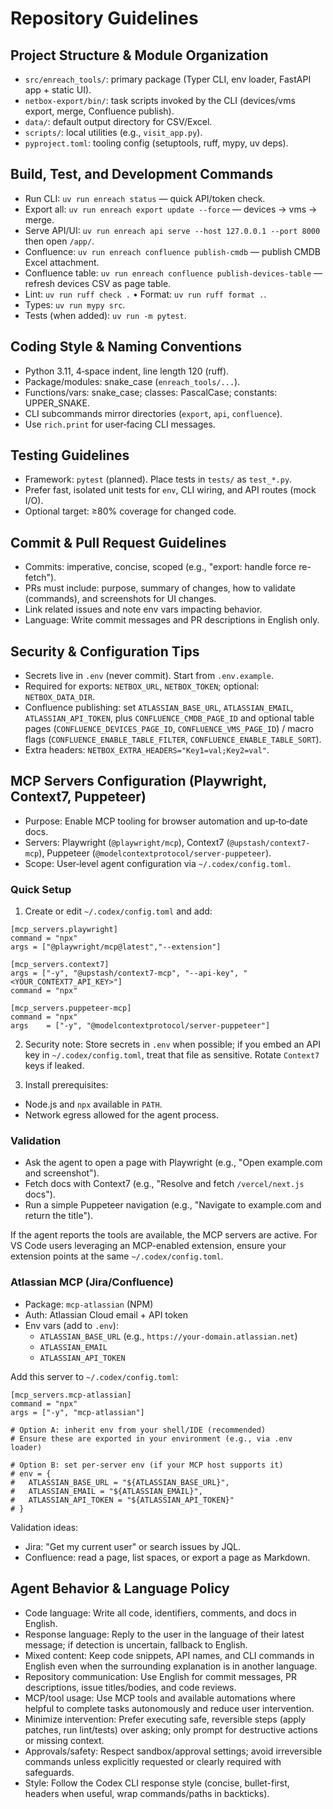 # Repository Guidelines

## Project Structure & Module Organization

- `src/enreach_tools/`: primary package (Typer CLI, env loader, FastAPI app + static UI).
- `netbox-export/bin/`: task scripts invoked by the CLI (devices/vms export, merge, Confluence publish).
- `data/`: default output directory for CSV/Excel.
- `scripts/`: local utilities (e.g., `visit_app.py`).
- `pyproject.toml`: tooling config (setuptools, ruff, mypy, uv deps).

## Build, Test, and Development Commands

- Run CLI: `uv run enreach status` — quick API/token check.
- Export all: `uv run enreach export update --force` — devices → vms → merge.
- Serve API/UI: `uv run enreach api serve --host 127.0.0.1 --port 8000` then open `/app/`.
- Confluence: `uv run enreach confluence publish-cmdb` — publish CMDB Excel attachment.
- Confluence table: `uv run enreach confluence publish-devices-table` — refresh devices CSV as page table.
- Lint: `uv run ruff check .` • Format: `uv run ruff format .`.
- Types: `uv run mypy src`.
- Tests (when added): `uv run -m pytest`.

## Coding Style & Naming Conventions

- Python 3.11, 4‑space indent, line length 120 (ruff).
- Package/modules: snake_case (`enreach_tools/...`).
- Functions/vars: snake_case; classes: PascalCase; constants: UPPER_SNAKE.
- CLI subcommands mirror directories (`export`, `api`, `confluence`).
- Use `rich.print` for user‑facing CLI messages.

## Testing Guidelines

- Framework: `pytest` (planned). Place tests in `tests/` as `test_*.py`.
- Prefer fast, isolated unit tests for `env`, CLI wiring, and API routes (mock I/O).
- Optional target: ≥80% coverage for changed code.

## Commit & Pull Request Guidelines

- Commits: imperative, concise, scoped (e.g., "export: handle force re-fetch").
- PRs must include: purpose, summary of changes, how to validate (commands), and screenshots for UI changes.
- Link related issues and note env vars impacting behavior.
- Language: Write commit messages and PR descriptions in English only.

## Security & Configuration Tips

- Secrets live in `.env` (never commit). Start from `.env.example`.
- Required for exports: `NETBOX_URL`, `NETBOX_TOKEN`; optional: `NETBOX_DATA_DIR`.
- Confluence publishing: set `ATLASSIAN_BASE_URL`, `ATLASSIAN_EMAIL`, `ATLASSIAN_API_TOKEN`, plus `CONFLUENCE_CMDB_PAGE_ID` and optional table pages (`CONFLUENCE_DEVICES_PAGE_ID`, `CONFLUENCE_VMS_PAGE_ID`) / macro flags (`CONFLUENCE_ENABLE_TABLE_FILTER`, `CONFLUENCE_ENABLE_TABLE_SORT`).
- Extra headers: `NETBOX_EXTRA_HEADERS="Key1=val;Key2=val"`.

## MCP Servers Configuration (Playwright, Context7, Puppeteer)

- Purpose: Enable MCP tooling for browser automation and up‑to‑date docs.
- Servers: Playwright (`@playwright/mcp`), Context7 (`@upstash/context7-mcp`), Puppeteer (`@modelcontextprotocol/server-puppeteer`).
- Scope: User‑level agent configuration via `~/.codex/config.toml`.

### Quick Setup

1) Create or edit `~/.codex/config.toml` and add:

```
[mcp_servers.playwright]
command = "npx"
args = ["@playwright/mcp@latest","--extension"]

[mcp_servers.context7]
args = ["-y", "@upstash/context7-mcp", "--api-key", "<YOUR_CONTEXT7_API_KEY>"]
command = "npx"

[mcp_servers.puppeteer-mcp]
command = "npx"
args    = ["-y", "@modelcontextprotocol/server-puppeteer"]
```

2) Security note: Store secrets in `.env` when possible; if you embed an API key in `~/.codex/config.toml`, treat that file as sensitive. Rotate `Context7` keys if leaked.

3) Install prerequisites:
- Node.js and `npx` available in `PATH`.
- Network egress allowed for the agent process.

### Validation

- Ask the agent to open a page with Playwright (e.g., "Open example.com and screenshot").
- Fetch docs with Context7 (e.g., "Resolve and fetch `/vercel/next.js` docs").
- Run a simple Puppeteer navigation (e.g., "Navigate to example.com and return the title").

If the agent reports the tools are available, the MCP servers are active. For VS Code users leveraging an MCP-enabled extension, ensure your extension points at the same `~/.codex/config.toml`.

### Atlassian MCP (Jira/Confluence)

- Package: `mcp-atlassian` (NPM)
- Auth: Atlassian Cloud email + API token
- Env vars (add to `.env`):
  - `ATLASSIAN_BASE_URL` (e.g., `https://your-domain.atlassian.net`)
  - `ATLASSIAN_EMAIL`
  - `ATLASSIAN_API_TOKEN`

Add this server to `~/.codex/config.toml`:

```
[mcp_servers.mcp-atlassian]
command = "npx"
args = ["-y", "mcp-atlassian"]

# Option A: inherit env from your shell/IDE (recommended)
# Ensure these are exported in your environment (e.g., via .env loader)

# Option B: set per-server env (if your MCP host supports it)
# env = {
#   ATLASSIAN_BASE_URL = "${ATLASSIAN_BASE_URL}",
#   ATLASSIAN_EMAIL = "${ATLASSIAN_EMAIL}",
#   ATLASSIAN_API_TOKEN = "${ATLASSIAN_API_TOKEN}"
# }
```

Validation ideas:
- Jira: "Get my current user" or search issues by JQL.
- Confluence: read a page, list spaces, or export a page as Markdown.

## Agent Behavior & Language Policy

- Code language: Write all code, identifiers, comments, and docs in English.
- Response language: Reply to the user in the language of their latest message; if detection is uncertain, fallback to English.
- Mixed content: Keep code snippets, API names, and CLI commands in English even when the surrounding explanation is in another language.
- Repository communication: Use English for commit messages, PR descriptions, issue titles/bodies, and code reviews.
- MCP/tool usage: Use MCP tools and available automations where helpful to complete tasks autonomously and reduce user intervention.
- Minimize intervention: Prefer executing safe, reversible steps (apply patches, run lint/tests) over asking; only prompt for destructive actions or missing context.
- Approvals/safety: Respect sandbox/approval settings; avoid irreversible commands unless explicitly requested or clearly required with safeguards.
- Style: Follow the Codex CLI response style (concise, bullet-first, headers when useful, wrap commands/paths in backticks).
